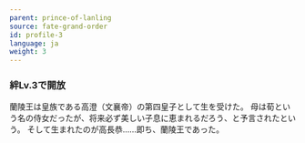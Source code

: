 ```yaml
---
parent: prince-of-lanling
source: fate-grand-order
id: profile-3
language: ja
weight: 3
---
```


### 絆Lv.3で開放

蘭陵王は皇族である高澄（文襄帝）の第四皇子として生を受けた。
母は荀という名の侍女だったが、将来必ず美しい子息に恵まれるだろう、と予言されたという。
そして生まれたのが高長恭……即ち、蘭陵王であった。
